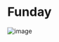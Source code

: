 # Funday
![image](https://github.com/Amir-Yakubov/Funday/assets/49751797/111a8808-86ec-417b-8f0d-228a455f830f)

